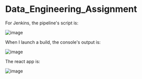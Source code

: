 # Data_Engineering_Assignment

For Jenkins, the pipeline's script is:

![image](https://user-images.githubusercontent.com/93647151/151724239-ef5c23d7-80bf-4657-9708-7712075e66e2.png)


When I launch a build, the console's output is:

![image](https://user-images.githubusercontent.com/93647151/151724204-704b68bd-160a-4dc0-898e-e80b0178a5ab.png)

The react app is:

![image](https://user-images.githubusercontent.com/93647151/151724225-ebaa8d90-a35e-4624-a1f4-a8decbb0de81.png)
